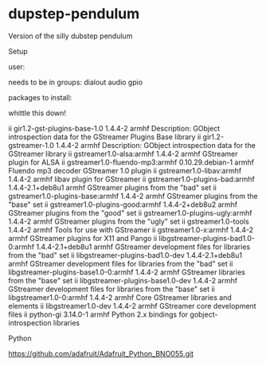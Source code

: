 # dupstep-pendulum
Version of the silly dubstep pendulum


Setup

user:

needs to be in groups: dialout audio gpio

packages to install:

whittle this down!

ii  gir1.2-gst-plugins-base-1.0          1.4.4-2                           armhf        Description: GObject introspection data for the GStreamer Plugins Base library
ii  gir1.2-gstreamer-1.0                 1.4.4-2                           armhf        Description: GObject introspection data for the GStreamer library
ii  gstreamer1.0-alsa:armhf              1.4.4-2                           armhf        GStreamer plugin for ALSA
ii  gstreamer1.0-fluendo-mp3:armhf       0.10.29.debian-1                  armhf        Fluendo mp3 decoder GStreamer 1.0 plugin
ii  gstreamer1.0-libav:armhf             1.4.4-2                           armhf        libav plugin for GStreamer
ii  gstreamer1.0-plugins-bad:armhf       1.4.4-2.1+deb8u1                  armhf        GStreamer plugins from the "bad" set
ii  gstreamer1.0-plugins-base:armhf      1.4.4-2                           armhf        GStreamer plugins from the "base" set
ii  gstreamer1.0-plugins-good:armhf      1.4.4-2+deb8u2                    armhf        GStreamer plugins from the "good" set
ii  gstreamer1.0-plugins-ugly:armhf      1.4.4-2                           armhf        GStreamer plugins from the "ugly" set
ii  gstreamer1.0-tools                   1.4.4-2                           armhf        Tools for use with GStreamer
ii  gstreamer1.0-x:armhf                 1.4.4-2                           armhf        GStreamer plugins for X11 and Pango
ii  libgstreamer-plugins-bad1.0-0:armhf  1.4.4-2.1+deb8u1                  armhf        GStreamer development files for libraries from the "bad" set
ii  libgstreamer-plugins-bad1.0-dev      1.4.4-2.1+deb8u1                  armhf        GStreamer development files for libraries from the "bad" set
ii  libgstreamer-plugins-base1.0-0:armhf 1.4.4-2                           armhf        GStreamer libraries from the "base" set
ii  libgstreamer-plugins-base1.0-dev     1.4.4-2                           armhf        GStreamer development files for libraries from the "base" set
ii  libgstreamer1.0-0:armhf              1.4.4-2                           armhf        Core GStreamer libraries and elements
ii  libgstreamer1.0-dev                  1.4.4-2                           armhf        GStreamer core development files
ii  python-gi                            3.14.0-1                          armhf        Python 2.x bindings for gobject-introspection libraries

Python

https://github.com/adafruit/Adafruit_Python_BNO055.git

